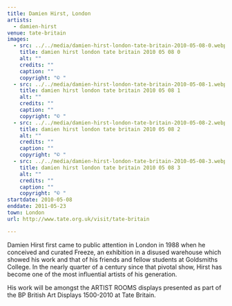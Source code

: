 ```yaml
---
title: Damien Hirst, London
artists:
  - damien-hirst
venue: tate-britain
images:
  - src: ../../media/damien-hirst-london-tate-britain-2010-05-08-0.webp
    title: damien hirst london tate britain 2010 05 08 0
    alt: ""
    credits: ""
    caption: ""
    copyright: "© "
  - src: ../../media/damien-hirst-london-tate-britain-2010-05-08-1.webp
    title: damien hirst london tate britain 2010 05 08 1
    alt: ""
    credits: ""
    caption: ""
    copyright: "© "
  - src: ../../media/damien-hirst-london-tate-britain-2010-05-08-2.webp
    title: damien hirst london tate britain 2010 05 08 2
    alt: ""
    credits: ""
    caption: ""
    copyright: "© "
  - src: ../../media/damien-hirst-london-tate-britain-2010-05-08-3.webp
    title: damien hirst london tate britain 2010 05 08 3
    alt: ""
    credits: ""
    caption: ""
    copyright: "© "
startdate: 2010-05-08
enddate: 2011-05-23
town: London
url: http://www.tate.org.uk/visit/tate-britain

---
```


Damien Hirst first came to public attention in London in 1988 when he conceived and curated Freeze, an exhibition in a disused warehouse which showed his work and that of his friends and fellow students at Goldsmiths College. In the nearly quarter of a century since that pivotal show, Hirst has become one of the most influential artists of his generation.

His work will be amongst the ARTIST ROOMS displays presented as part of the BP British Art Displays 1500-2010 at Tate Britain.